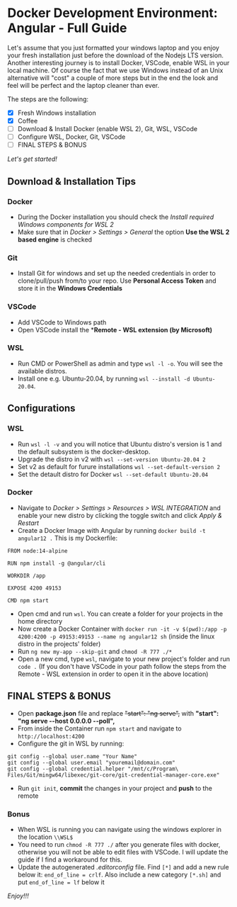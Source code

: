 # Docker Development Environment: Angular - Full Guide

Let's assume that you just formatted your windows laptop and you enjoy your fresh installation just before the download of the Nodejs LTS version. Another interesting journey is to install Docker, VSCode, enable WSL in your local machine. Of course the fact that we use Windows instead of an Unix alternative will "cost" a couple of more steps but in the end the look and feel will be perfect and the laptop cleaner than ever.

The steps are the following:

- [x] Fresh Windows installation
- [x] Coffee
- [ ] Download & Ιnstall Docker (enable WSL 2), Git, WSL, VSCode
- [ ] Configure WSL, Docker, Git, VSCode
- [ ] FINAL STEPS & BONUS

*Let's get started!*

## Download & Installation Tips

### Docker
- During the Docker installation you should check the *Install required Windows components for WSL 2*
- Make sure that in *Docker > Settings > General* the option **Use the WSL 2 based engine** is checked

### Git
- Install Git for windows and set up the needed credentials in order to clone/pull/push from/to your repo. Use **Personal Access Token** and store it in the **Windows Credentials**

### VSCode
- Add VSCode to Windows path
- Open VSCode install the ***Remote - WSL extension (by Microsoft)**

### WSL
- Run CMD or PowerShell as admin and type `wsl -l -o`. You will see the available distros. 
- Install one e.g. Ubuntu-20.04, by running `wsl --install -d Ubuntu-20.04`.

## Configurations

### WSL

- Run `wsl -l -v` and you will notice that Ubuntu distro's version is 1 and the default subsystem is the docker-desktop.
- Upgrade the distro in v2 with `wsl --set-version Ubuntu-20.04 2`
- Set v2 as default for furure installations `wsl --set-default-version 2`
- Set the detault distro for Docker `wsl --set-default Ubuntu-20.04`

### Docker

- Navigate to *Docker > Settings > Resources > WSL INTEGRATION* and enable your new distro by clicking the toggle switch and click *Apply & Restart*
- Create a Docker Image with Angular by running `docker build -t angular12 .` This is my Dockerfile:
```
FROM node:14-alpine

RUN npm install -g @angular/cli

WORKDIR /app

EXPOSE 4200 49153

CMD npm start
```
- Open cmd and run `wsl`. You can create a folder for your projects in the home directory
- Now create a Docker Container with `docker run -it -v $(pwd):/app -p 4200:4200 -p 49153:49153 --name ng angular12 sh` (inside the linux distro in the projects' folder)
- Run `ng new my-app --skip-git` and `chmod -R 777 ./*`
- Open a new cmd, type `wsl`, navigate to your new project's folder and run `code .` (If you don't have VSCode in your path follow the steps from the Remote - WSL extension in order to open it in the above location)

## FINAL STEPS & BONUS

- Open **package.json** file and replace ~~"start": "ng serve",~~ with **"start": "ng serve --host 0.0.0.0 --poll",**
- From inside the Container run `npm start` and navigate to `http://localhost:4200`
- Configure the git in WSL by running:
```
git config --global user.name "Your Name"
git config --global user.email "youremail@domain.com"
git config --global credential.helper "/mnt/c/Program\ Files/Git/mingw64/libexec/git-core/git-credential-manager-core.exe"
```
- Run `git init`, **commit** the changes in your project and **push** to the remote

### Bonus
- When WSL is running you can navigate using the windows explorer in the location `\\WSL$` 
- You need to run `chmod -R 777 ./` after you generate files with docker, otherwise you will not be able to edit files with VSCode. I will update the guide if I find a workaround for this.
- Update the autogenerated *.editorconfig* file. Find `[*]` and add a new rule below it: `end_of_line = crlf`. Also include a new category `[*.sh]` and put `end_of_line = lf` below it

*Enjoy!!!*